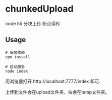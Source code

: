 # chunkedUpload
node h5 分块上传 断点续传

## Usage
```shell
# 安装依赖
npm install

# 启动服务
node index

```
用浏览器打开 http://localhost:7777/index 即可.

上传到文件会在upload文件夹，块会在temp文件夹。